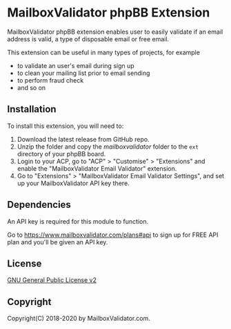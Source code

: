 # MailboxValidator phpBB Extension

MailboxValidator phpBB extension enables user to easily validate if an email address is valid, a type of disposable email or free email.

This extension can be useful in many types of projects, for example

 - to validate an user's email during sign up
 - to clean your mailing list prior to email sending
 - to perform fraud check
 - and so on

## Installation

To install this extension, you will need to:

1. Download the latest release from GitHub repo.
2. Unzip the folder and copy the *mailboxvalidator* folder to the `ext` directory of your phpBB board.
3. Login to your ACP, go to "ACP" > "Customise" > "Extensions" and enable the "MailboxValidator Email Validator" extension.
4. Go to "Extensions" > "MailboxValidator Email Validator Settings", and set up your MailboxValidator API key there.

Dependencies
------------

An API key is required for this module to function.

Go to https://www.mailboxvalidator.com/plans#api to sign up for FREE API plan and you'll be given an API key.

## License

[GNU General Public License v2](https://opensource.org/licenses/GPL-2.0)

Copyright
---------

Copyright(C) 2018-2020 by MailboxValidator.com.